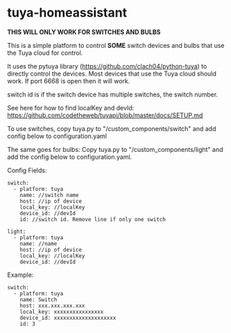 # tuya-homeassistant

**THIS WILL ONLY WORK FOR SWITCHES AND BULBS**

This is a simple platform to control **SOME** switch devices and bulbs that use the Tuya cloud for control.

It uses the pytuya library (https://github.com/clach04/python-tuya) to directly control the devices.
Most devices that use the Tuya cloud should work. If port 6668 is open then it will work.

switch id is if the switch device has multiple switches, the switch number.

See here for how to find localKey and devId: https://github.com/codetheweb/tuyapi/blob/master/docs/SETUP.md

To use switches, copy tuya.py to "<home assistant config dir>/custom_components/switch" and add config below to configuration.yaml

The same goes for bulbs: Copy tuya.py to "<home assistant config dir>/custom_components/light" and add the config below to configuration.yaml.

Config Fields:
```
switch:
  - platform: tuya
    name: //switch name
    host: //ip of device
    local_key: //localKey
    device_id: //devId
    id: //switch id. Remove line if only one switch
```
```
light:
  - platform: tuya
    name: //name
    host: //ip of device
    local_key: //localKey
    device_id: //devId
```

Example:
```
switch:
  - platform: tuya
    name: Switch
    host: xxx.xxx.xxx.xxx
    local_key: xxxxxxxxxxxxxxxx
    device_id: xxxxxxxxxxxxxxxxxxxx
    id: 3
```
